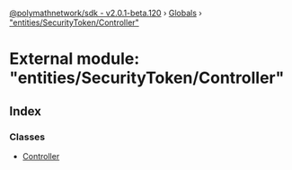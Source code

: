 [@polymathnetwork/sdk - v2.0.1-beta.120](../README.md) › [Globals](../globals.md) › ["entities/SecurityToken/Controller"](_entities_securitytoken_controller_.md)

# External module: "entities/SecurityToken/Controller"

## Index

### Classes

- [Controller](../classes/_entities_securitytoken_controller_.controller.md)
